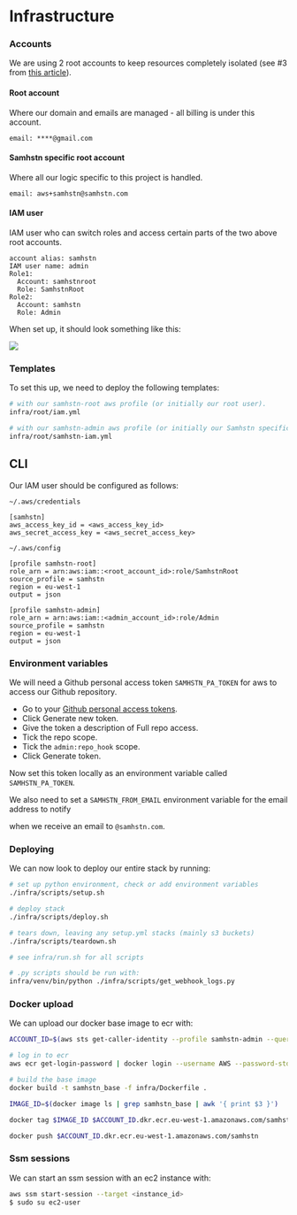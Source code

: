 # Infrastructure

### Accounts

We are using 2 root accounts to keep resources completely isolated (see #3 from [this article](https://serverlessfirst.com/managing-separate-projects-in-aws/#approach-3--separation-by-aws-account)).

#### Root account

Where our domain and emails are managed - all billing is under this account.

```
email: ****@gmail.com
```

#### Samhstn specific root account

Where all our logic specific to this project is handled.

```
email: aws+samhstn@samhstn.com
```

#### IAM user

IAM user who can switch roles and access certain parts of the two above root accounts.

```
account alias: samhstn
IAM user name: admin
Role1:
  Account: samhstnroot
  Role: SamhstnRoot
Role2:
  Account: samhstn
  Role: Admin
```

When set up, it should look something like this:

![](https://user-images.githubusercontent.com/15983736/90923091-f7f07100-e3e4-11ea-89cc-8f2cf86f0743.png)

### Templates

To set this up, we need to deploy the following templates:

```bash
# with our samhstn-root aws profile (or initially our root user).
infra/root/iam.yml

# with our samhstn-admin aws profile (or initially our Samhstn specific root user).
infra/root/samhstn-iam.yml
```

## CLI

Our IAM user should be configured as follows:

`~/.aws/credentials`
```
[samhstn]
aws_access_key_id = <aws_access_key_id>
aws_secret_access_key = <aws_secret_access_key>
```

`~/.aws/config`
```
[profile samhstn-root]
role_arn = arn:aws:iam::<root_account_id>:role/SamhstnRoot
source_profile = samhstn
region = eu-west-1
output = json

[profile samhstn-admin]
role_arn = arn:aws:iam::<admin_account_id>:role/Admin
source_profile = samhstn
region = eu-west-1
output = json
```

### Environment variables

We will need a Github personal access token `SAMHSTN_PA_TOKEN` for aws to access our Github repository.

+ Go to your [Github personal access tokens](https://github.com/settings/tokens).
+ Click Generate new token.
+ Give the token a description of Full repo access.
+ Tick the repo scope.
+ Tick the `admin:repo_hook` scope.
+ Click Generate token.

Now set this token locally as an environment variable called `SAMHSTN_PA_TOKEN`.

We also need to set a `SAMHSTN_FROM_EMAIL` environment variable for the email address to notify

when we receive an email to `@samhstn.com`.

### Deploying

We can now look to deploy our entire stack by running:

```bash
# set up python environment, check or add environment variables
./infra/scripts/setup.sh

# deploy stack
./infra/scripts/deploy.sh

# tears down, leaving any setup.yml stacks (mainly s3 buckets)
./infra/scripts/teardown.sh

# see infra/run.sh for all scripts

# .py scripts should be run with:
infra/venv/bin/python ./infra/scripts/get_webhook_logs.py
```

### Docker upload

We can upload our docker base image to ecr with:

```bash
ACCOUNT_ID=$(aws sts get-caller-identity --profile samhstn-admin --query Account --output text)

# log in to ecr
aws ecr get-login-password | docker login --username AWS --password-stdin $ACCOUNT_ID.dkr.ecr.eu-west-1.amazonaws.com

# build the base image
docker build -t samhstn_base -f infra/Dockerfile .

IMAGE_ID=$(docker image ls | grep samhstn_base | awk '{ print $3 }')

docker tag $IMAGE_ID $ACCOUNT_ID.dkr.ecr.eu-west-1.amazonaws.com/samhstn

docker push $ACCOUNT_ID.dkr.ecr.eu-west-1.amazonaws.com/samhstn
```

### Ssm sessions

We can start an ssm session with an ec2 instance with:

```bash
aws ssm start-session --target <instance_id>
$ sudo su ec2-user
```
